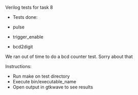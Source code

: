 Verilog tests for task 8

- Tests done:

- pulse
- trigger_enable
- bcd2digit

We ran out of time to do a bcd counter test. Sorry about that

Instructions:
- Run make on test directory
- Execute bin/executable_name
- Open output in gtkwave to see results

